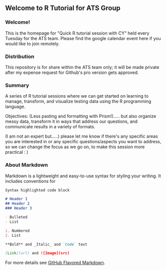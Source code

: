 ## Welcome to R Tutorial for ATS Group 

### Welcome!
This is the homepage for "Quick R tutorial session with CY" held every Tuesday for the ATS team. Please find the google calendar event here if you would like to join remotely.

### Distribution
This repository is for share within the ATS team only; it will be made private after my expense request for Github's pro version gets approved.

### Summary
A series of R tutorial sessions where we can get started on learning to manage, transform, and visualize testing data using the R programming language. 

Objectives: (Less pasting and formatting with Prism!)..... but also organize messy data, transform it in ways that address our questions, and communicate results in a variety of formats. 

(I am not an expert but.....) please let me know if there's any specific areas you are interested in or any specific questions/aspects you want to address, so we can change the focus as we go on, to make this session more practical  : )


### About Markdown 
Markdown is a lightweight and easy-to-use syntax for styling your writing. It includes conventions for

```markdown
Syntax highlighted code block

# Header 1
## Header 2
### Header 3

- Bulleted
- List

1. Numbered
2. List

**Bold** and _Italic_ and `Code` text

[Link](url) and ![Image](src)
```

For more details see [GitHub Flavored Markdown](https://guides.github.com/features/mastering-markdown/).
